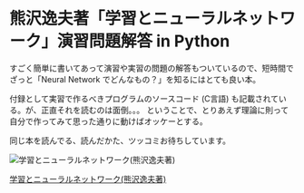 # 熊沢逸夫著「学習とニューラルネットワーク」演習問題解答 in Python

すごく簡単に書いてあって演習や実習の問題の解答もついているので、短時間でざっと「Neural Network でどんなもの？」を知るにはとても良い本。

付録として実習で作るべきプログラムのソースコード (C言語) も記載されている。が、正直それを読むのは面倒。。。
ということで、とりあえず理論に則って自分で作ってみて思った通りに動けばオッケーとする。

同じ本を読んでる、読んだかた、ツッコミお待ちしています。

![学習とニューラルネットワーク(熊沢逸夫著)](http://ws-fe.amazon-adsystem.com/widgets/q?_encoding=UTF8&ASIN=4627702914&Format=_SL250_&ID=AsinImage&MarketPlace=JP&ServiceVersion=20070822&WS=1&tag=python-lab-22)

[学習とニューラルネットワーク(熊沢逸夫著)](http://www.amazon.co.jp/gp/product/4627702914/ref=as_li_tf_il?ie=UTF8&camp=247&creative=1211&creativeASIN=4627702914&linkCode=as2&tag=python-lab-22)